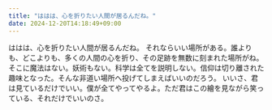 ```yaml
---
title: "ははは、心を折りたい人間が居るんだね。"
date: 2024-12-20T14:18:49+09:00
---
```

ははは、心を折りたい人間が居るんだね。
それならいい場所がある。誰よりも、どこよりも、多くの人間の心を折り、その足跡を無数に刻まれた場所がね。
そこに魔法はない。妖術もない。科学は全てを説明しない。信仰は切り離された趣味となった。そんな非道い場所へ投げてしまえばいいのだろう。
いいさ、君は見ているだけでいい。僕が全てやってやるよ。ただ君はこの繪を見ながら笑っている、それだけでいいのさ。
